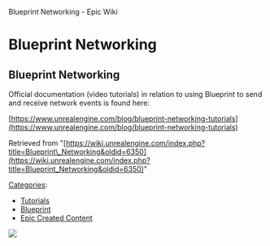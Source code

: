 Blueprint Networking - Epic Wiki                    

Blueprint Networking
====================

  

Blueprint Networking
--------------------

Official documentation (video tutorials) in relation to using Blueprint to send and receive network events is found here:

[https://www.unrealengine.com/blog/blueprint-networking-tutorials](https://www.unrealengine.com/blog/blueprint-networking-tutorials)

Retrieved from "[https://wiki.unrealengine.com/index.php?title=Blueprint\_Networking&oldid=6350](https://wiki.unrealengine.com/index.php?title=Blueprint_Networking&oldid=6350)"

[Categories](/Special:Categories "Special:Categories"):

*   [Tutorials](/Category:Tutorials "Category:Tutorials")
*   [Blueprint](/Category:Blueprint "Category:Blueprint")
*   [Epic Created Content](/Category:Epic_Created_Content "Category:Epic Created Content")

  ![](https://tracking.unrealengine.com/track.png)